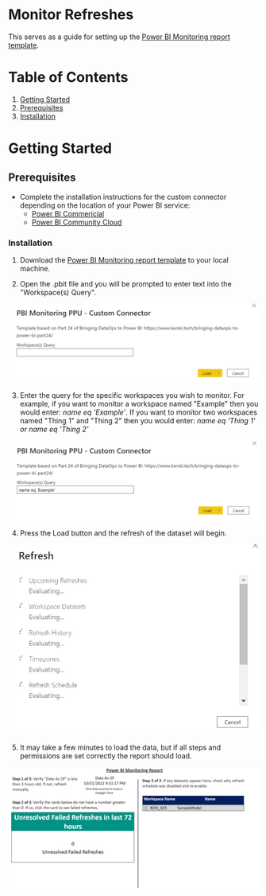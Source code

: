 # Monitor Refreshes
This serves as a guide for setting up the [Power BI Monitoring report template](../SetupScripts/PremiumPerUser/PBI%20Templates/PBI%20Monitoring%20PPU%20-%20Custom%20Connector.pbit).

# Table of Contents

1. [Getting Started](#getting-started)
1. [Prerequisites](#prerequisites)
1. [Installation](#installation)

# Getting Started
##	Prerequisites

- Complete the installation instructions for the custom connector depending on the location of your Power BI service:
    -  [Power BI Commericial](https://github.com/kerski/powerquery-connector-pbi-rest-api-commercial#desktop)
    -  [Power BI Community Cloud](https://github.com/kerski/powerquery-connector-pbi-rest-api-gcc#desktop)

### Installation
1. Download the [Power BI Monitoring report template](../SetupScripts/PremiumPerUser/PBI%20Templates/PBI%20Monitoring%20PPU%20-%20Custom%20Connector.pbit) to your local machine.

2. Open the .pbit file and you will be prompted to enter text into the "Workspace(s) Query".

![Template Prompt](./images/part24-template-prompt.png)

3. Enter the query for the specific workspaces you wish to monitor.  For example, if you want to monitor a workspace named "Example" then you would enter: <i>name eq 'Example'</i>.  If you want to monitor two workspaces named "Thing 1" and "Thing 2" then you would enter: <i>name eq 'Thing 1' or name eq 'Thing 2'</i>

![Workspace Query](./images/part24-workspace-query.png)

4. Press the Load button and the refresh of the dataset will begin.

![Refresh Example](./images/part24-refresh-example.png)

5. It may take a few minutes to load the data, but if all steps and permissions are set correctly the report should load.

![Load Example](./images/part24-load-example.png)
